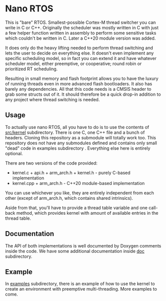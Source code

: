 Nano RTOS
=========

This is "bare" RTOS. Smallest-possible Cortex-M thread switcher you can write in 
C or C++. Originally the scheduler was mostly written in C with just a few helper
function written in assembly to perform some sensitive tasks which couldn't be
written in C. Later a C++20 module version was added.

It does only do the heavy lifting needed to perform thread switching and lets the
user to decide on everything else. It doesn't even implement any specific
scheduling model, so in fact you can extend it and have whatever scheduler
model, either preemptive, or cooperative; round robin or prioritized RT
scheduling.

Resulting in small memory and flash footprint allows you to have the luxury of
running threads even in more advanced flash bootloaders. It also has barely any
dependencies. All that this code needs is a CMSIS header to grab some structs
out of it. It should therefore be a quick drop-in addition to any project where
thread switching is needed.

Usage
-----

To actually use nano RTOS, all you have to do is to use the contents of
[src/kernel](src/kernel) subdirectory. There is one C, one C++ file and a bunch of 
headers. Cloning this repository as a submodule will totally work too. 
This repository does not have any submodules defined and contains only small "dead"
code in examples subdirectory . Everything else here is entirely optional.

There are two versions of the code provided:

 * kernel.c + api.h + arm_arch.h + kernel.h - purely C-based implementation
 * kernel.cpp + arm_arch.h - C++20 module-based implementation

You can use whichever you like, they are entirely independent from each other
(except of arm_arch.h, which contains shared intrinsics).

Aside from that, you'll have to provide a thread table variable and one
call-back method, which provides kernel with amount of available entries in the 
thread table.

Documentation
-------------

The API of both implementations is well documented by Doxygen comments inside the 
code. We have some additional documentation inside [doc](doc) subdirectory.

Example
-------

In [examples](examples) subdirectory, there is an example of how to use the kernel to
create an environment with preemptive multi-threading. More examples to come.
